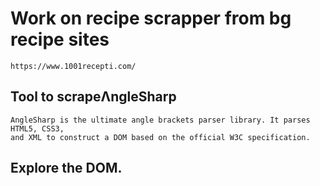 # Work on recipe scrapper from bg recipe sites
```
https://www.1001recepti.com/
```


## Tool to scrapeΛngleSharp
```
AngleSharp is the ultimate angle brackets parser library. It parses HTML5, CSS3, 
and XML to construct a DOM based on the official W3C specification.
```
## Explore the DOM.